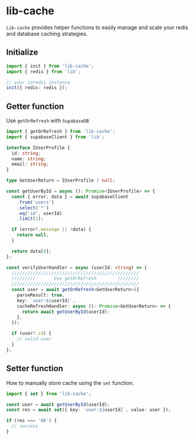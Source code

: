 # lib-cache

`Lib-cache` provides helper functions to easily manage and scale your redis and database caching strategies.

## Initialize

```ts
import { init } from 'lib-cache';
import { redis } from 'lib';

// your ioredis instance
init({ redis: redis });
```

## Getter function

Use `getOrRefresh` with `SupabaseDB`

```ts
import { getOrRefresh } from 'lib-cache';
import { supabaseClient } from 'lib';

interface IUserProfile {
  id: string;
  name: string;
  email: string;
}

type GetUserReturn = IUserProfile | null;

const getUserById = async (): Promise<IUserProfile> => {
  const { error, data } = await supabaseClient
    .from('users')
    .select('*')
    .eq('id', userId)
    .limit(1);

  if (error?.message || !data) {
    return null;
  }

  return data[0];
};

const verifyUserHandler = async (userId: string) => {
  ////////////////////////////////////////////////
  /////////       Use getOrRefresh        ////////
  ////////////////////////////////////////////////
  const user = await getOrRefresh<GetUserReturn>({
    parseResult: true,
    key: `user:${userId}`,
    cacheRefreshHandler: async (): Promise<GetUserReturn> => {
      return await getUserById(userId);
    },
  });

  if (user?.id) {
    // valid user
  }
};
```

## Setter function

How to manually store cache using the `set` function.

```ts
import { set } from 'lib-cache';

const user = await getUserById(userId);
const res = await set({ key: `user:${userId}`, value: user });

if (res === 'OK') {
  // success
}
```
